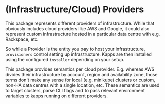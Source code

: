 # (Infrastructure/Cloud) Providers
This package represents different providers of infrastructure. While that 
obviously includes cloud providers llke AWS and Google, it could also represent
custom infrastructure hosted in a particular data centre with e.g. Rackspace, 
etc. 

So while a Provider is the entity you pay to host your infrastructure, 
`provisioners` control setting up infrastructure. Kapps are then installed
using the configured `installer` depending on your setup.

This package provides semantics per cloud provider. E.g. whereas AWS divides 
their infrastructure by account, region and availability zone, those terms 
don't make any sense for local (e.g. minikube) clusters or custom, non-HA 
data centres with a single location, etc. These semantics are used to target
clusters, parse CLI flags and to pass relevant environment variables to kapps
running on different providers.
